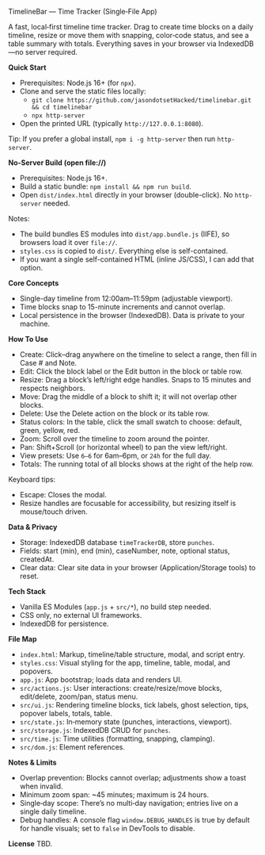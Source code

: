 TimelineBar — Time Tracker (Single‑File App)

A fast, local‑first timeline time tracker. Drag to create time blocks on a daily timeline, resize or move them with snapping, color‑code status, and see a table summary with totals. Everything saves in your browser via IndexedDB—no server required.

**Quick Start**
- Prerequisites: Node.js 16+ (for `npx`).
- Clone and serve the static files locally:
  - `git clone https://github.com/jasondotsetHacked/timelinebar.git && cd timelinebar`
  - `npx http-server`
- Open the printed URL (typically `http://127.0.0.1:8080`).

Tip: If you prefer a global install, `npm i -g http-server` then run `http-server`.

**No-Server Build (open file://)**
- Prerequisites: Node.js 16+.
- Build a static bundle: `npm install && npm run build`.
- Open `dist/index.html` directly in your browser (double-click). No `http-server` needed.

Notes:
- The build bundles ES modules into `dist/app.bundle.js` (IIFE), so browsers load it over `file://`.
- `styles.css` is copied to `dist/`. Everything else is self-contained.
- If you want a single self-contained HTML (inline JS/CSS), I can add that option.

**Core Concepts**
- Single-day timeline from 12:00am–11:59pm (adjustable viewport).
- Time blocks snap to 15-minute increments and cannot overlap.
- Local persistence in the browser (IndexedDB). Data is private to your machine.

**How To Use**
- Create: Click–drag anywhere on the timeline to select a range, then fill in Case # and Note.
- Edit: Click the block label or the Edit button in the block or table row.
- Resize: Drag a block’s left/right edge handles. Snaps to 15 minutes and respects neighbors.
- Move: Drag the middle of a block to shift it; it will not overlap other blocks.
- Delete: Use the Delete action on the block or its table row.
- Status colors: In the table, click the small swatch to choose: default, green, yellow, red.
- Zoom: Scroll over the timeline to zoom around the pointer.
- Pan: Shift+Scroll (or horizontal wheel) to pan the view left/right.
- View presets: Use `6–6` for 6am–6pm, or `24h` for the full day.
- Totals: The running total of all blocks shows at the right of the help row.

Keyboard tips:
- Escape: Closes the modal.
- Resize handles are focusable for accessibility, but resizing itself is mouse/touch driven.

**Data & Privacy**
- Storage: IndexedDB database `timeTrackerDB`, store `punches`.
- Fields: start (min), end (min), caseNumber, note, optional status, createdAt.
- Clear data: Clear site data in your browser (Application/Storage tools) to reset.

**Tech Stack**
- Vanilla ES Modules (`app.js` + `src/*`), no build step needed.
- CSS only, no external UI frameworks.
- IndexedDB for persistence.

**File Map**
- `index.html`: Markup, timeline/table structure, modal, and script entry.
- `styles.css`: Visual styling for the app, timeline, table, modal, and popovers.
- `app.js`: App bootstrap; loads data and renders UI.
- `src/actions.js`: User interactions: create/resize/move blocks, edit/delete, zoom/pan, status menu.
- `src/ui.js`: Rendering timeline blocks, tick labels, ghost selection, tips, popover labels, totals, table.
- `src/state.js`: In‑memory state (punches, interactions, viewport).
- `src/storage.js`: IndexedDB CRUD for `punches`.
- `src/time.js`: Time utilities (formatting, snapping, clamping).
- `src/dom.js`: Element references.

**Notes & Limits**
- Overlap prevention: Blocks cannot overlap; adjustments show a toast when invalid.
- Minimum zoom span: ~45 minutes; maximum is 24 hours.
- Single‑day scope: There’s no multi‑day navigation; entries live on a single daily timeline.
- Debug handles: A console flag `window.DEBUG_HANDLES` is true by default for handle visuals; set to `false` in DevTools to disable.

**License**
TBD.

